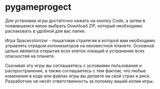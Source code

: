 # pygameprogect

Для установки игры достаточно нажать на кнопку Code, а затем в появившемся меню выбрать Download ZIP, который необходимо распаковать в удобной для вас папке.

Игра Spacecolonizer - пошаговая стратегия в которой вам необходимо управлять отрядом колонизаторов на неизвестной планете. Основной целью является открытие
всех клеток локаций и устранение всех опасностей на планете.

Скачивая эту игры вы соглашаетесь с условиями пользования и распространения, а также соглашаетесь с тем фактом, что любые изменения в коде или файлах игры
вы делаете на свой страх и риск. Разработчик не несёт ответственность за поломку вашей копии игры.
